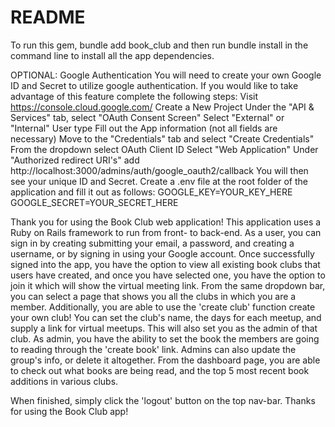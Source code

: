 # README
To run this gem, bundle add book_club and then run bundle install in the command line to install all the app dependencies. 


OPTIONAL: Google Authentication
You will need to create your own Google ID and Secret to utilize google authentication. If you would like to take advantage of this feature complete the following steps:
Visit https://console.cloud.google.com/
Create a New Project
Under the "API & Services" tab, select "OAuth Consent Screen"
Select "External" or "Internal" User type
Fill out the App information (not all fields are necessary)
Move to the "Credentials" tab and select "Create Credentials"
From the dropdown select OAuth Client ID
Select "Web Application"
Under "Authorized redirect URI's" add http://localhost:3000/admins/auth/google_oauth2/callback
You will then see your unique ID and Secret. Create a .env file at the root folder of the application and fill it out as follows:
GOOGLE_KEY=YOUR_KEY_HERE
GOOGLE_SECRET=YOUR_SECRET_HERE


Thank you for using the Book Club web application! This application uses a Ruby on Rails framework to run from front- to back-end. As a user, you can sign in by creating submitting your email, a password, and creating a username, or by signing in using your Google account. Once successfully signed into the app, you have the option to view all existing book clubs that users have created, and once you have selected one, you have the option to join it which will show the virtual meeting link. From the same dropdown bar, you can select a page that shows you all the clubs in which you are a member.
Additionally, you are able to use the 'create club' function create your own club! You can set the club's name, the days for each meetup, and supply a link for virtual meetups. This will also set you as the admin of that club. As admin, you have the ability to set the book the members are going to reading through the 'create book' link. Admins can also update the group's info, or delete it altogether. 
From the dashboard page, you are able to check out what books are being read, and the top 5 most recent book additions in various clubs. 


When finished, simply click the 'logout' button on the top nav-bar.
Thanks for using the Book Club app!
